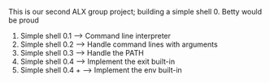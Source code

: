 This is our second ALX group project; building a simple shell
0. Betty would be proud
1. Simple shell 0.1 --> Command line interpreter
2. Simple shell 0.2 --> Handle command lines with arguments
3. Simple shell 0.3 --> Handle the PATH
4. Simple shell 0.4 --> Implement the exit built-in
5. Simple shell 0.4 + --> Implement the env built-in 
